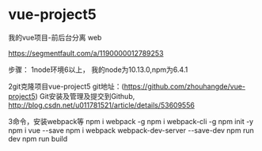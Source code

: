 # vue-project5
我的vue项目-前后台分离
web

<!-- 参考从零开始搭建一个简单的基于webpack的vue开发环境 -->
https://segmentfault.com/a/1190000012789253

步骤：
1node环境6以上，
  我的node为10.13.0,npm为6.4.1

2git克隆项目vue-project5
 git地址：(https://github.com/zhouhangde/vue-project5) 
 Git安装及管理及提交到Github,
 http://blog.csdn.net/u011781521/article/details/53609556 

3命令，安装webpack等
  npm i webpack -g
  npm i webpack-cli -g
  npm init -y     
  npm i vue --save
  npm i webpack webpack-dev-server --save-dev
  npm run dev
  npm run build

